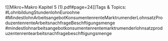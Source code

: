 
![[Mikro+Makro Kapitel 5 (1).pdf#page=24]]Tags & Topics:
   #LohnbildungStundenlohnEuroohne
   #MindestlohnArbeitsangebotKonsumentenrenteMarktrumenderLohnsatzProduzentenrenteArbeitsnachfrageBeschftigungsmenge
   #mindestlohnarbeitsangebotkonsumentenrentemarktrumenderlohnsatzproduzentenrentearbeitsnachfragebeschftigungsmenge